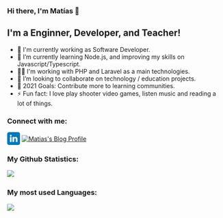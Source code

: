 ### Hi there, I'm Matías 👋

## I'm a Enginner, Developer, and Teacher!

- 🔭 I'm currently working as Software Developer.
- 🌱 I’m currently learning Node.js, and improving my skills on Javascript/Typescript.
- 👨‍💻 I'm working with PHP and Laravel as a main technologies.
- 👯 I’m looking to collaborate on technology / education projects.
- 🥅 2021 Goals: Contribute more to learning communities.
- ⚡ Fun fact: I love play shooter video games, listen music and reading a lot of things.

### Connect with me:

<p align="left">
  <a href="https://www.linkedin.com/in/mgbeltramone/" target="blank"><img align="center" src="assets/linkedin.svg" alt="Linkedin of Matías" height="30" width="30" /></a>
  <a href="https://matiasbeltramone.github.io/"><img align="center" src="https://user-images.githubusercontent.com/22304957/80644516-24503e00-8a40-11ea-905c-81b7b5f0e72a.png" alt="Matias's Blog Profile" height="30" width="30" /></a>
</p>

### My Github Statistics:

<img height="180em" src="https://github-readme-stats.vercel.app/api?username=matiasbeltramone&show_icons=true&hide_border=true&count_private=true&theme=algolia" />

### My most used Languages:

<img height="180em" src="https://github-readme-stats.vercel.app/api/top-langs/?username=matiasbeltramone&exclude_repo=KNN-Image-Classification&show_icons=true&hide_border=true&layout=compact&langs_count=8&count_private=true&theme=algolia" />

